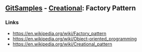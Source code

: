 ## [GitSamples](/../../tree/master) - [Creational](/../../tree/java-design-pattern/test/samples/creational): Factory Pattern

### Links
* https://en.wikipedia.org/wiki/Factory_pattern
* https://en.wikipedia.org/wiki/Object-oriented_programming
* https://en.wikipedia.org/wiki/Creational_pattern
